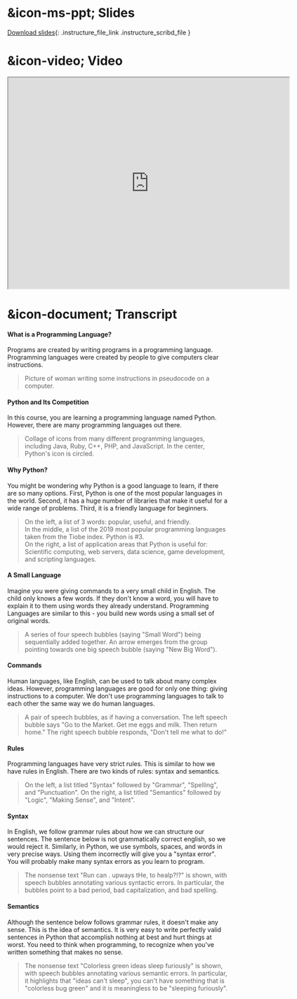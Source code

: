 # &icon-ms-ppt; Slides

[Download slides](https://udel.instructure.com/files/74572722/download){: .instructure_file_link .instructure_scribd_file }

# &icon-video; Video

<iframe style="width: 640px; height: 480px;" width="300" height="150" allowfullscreen="allowfullscreen" webkitallowfullscreen="webkitallowfullscreen" mozallowfullscreen="mozallowfullscreen"
title="Introduction.pdf"
src="https://www.youtube.com/embed/BFB9VgIUrQU?feature=oembed&amp;rel=0" 
></iframe>

# &icon-document; Transcript

#### What is a Programming Language?

Programs are created by writing programs in a programming language.
Programming languages were created by people to give computers clear instructions.

> Picture of woman writing some instructions in pseudocode on a computer.

#### Python and Its Competition

In this course, you are learning a programming language named Python.
However, there are many programming languages out there.

> Collage of icons from many different programming languages, including Java, Ruby, C++, PHP, and JavaScript. In the center, Python's icon is circled.

#### Why Python?

You might be wondering why Python is a good language to learn, if there are so many options.
First, Python is one of the most popular languages in the world.
Second, it has a huge number of libraries that make it useful for a wide range of problems.
Third, it is a friendly language for beginners.

> On the left, a list of 3 words: popular, useful, and friendly.  
> In the middle, a list of the 2019 most popular programming languages taken from the Tiobe index. Python is #3.  
> On the right, a list of application areas that Python is useful for: Scientific computing, web servers, data science, game development, and scripting languages.

#### A Small Language

Imagine you were giving commands to a very small child in English.
The child only knows a few words.
If they don't know a word, you will have to explain it to them using words they already understand.
Programming Languages are similar to this - you build new words using a small set of original words.

> A series of four speech bubbles (saying "Small Word") being sequentially added together. An arrow emerges from the group pointing towards one big speech bubble (saying "New Big Word").

#### Commands

Human languages, like English, can be used to talk about many complex ideas.
However, programming languages are good for only one thing: giving instructions to a computer.
We don't use programming languages to talk to each other the same way we do human languages.

> A pair of speech bubbles, as if having a conversation. The left speech bubble says "Go to the Market. Get me eggs and milk. Then return home." The right speech bubble responds, "Don't tell me what to do!"

#### Rules

Programming languages have very strict rules.
This is similar to how we have rules in English.
There are two kinds of rules: syntax and semantics.

> On the left, a list titled "Syntax" followed by "Grammar", "Spelling", and "Punctuation".
> On the right, a list titled "Semantics" followed by "Logic", "Making Sense", and "Intent".

#### Syntax

In English, we follow grammar rules about how we can structure our sentences.
The sentence below is not grammatically correct english, so we would reject it.
Similarly, in Python, we use symbols, spaces, and words in very precise ways.
Using them incorrectly will give you a "syntax error".
You will probably make many syntax errors as you learn to program.

> The nonsense text "Run can . upways tHe, to healp?!?" is shown, with speech bubbles annotating various syntactic errors. In particular, the bubbles point to a bad period, bad capitalization, and bad spelling.

#### Semantics

Although the sentence below follows grammar rules, it doesn't make any sense.
This is the idea of semantics.
It is very easy to write perfectly valid sentences in Python that accomplish nothing at best and hurt things at worst.
You need to think when programming, to recognize when you've written something that makes no sense.

> The nonsense text "Colorless green ideas sleep furiously" is shown, with speech bubbles annotating various semantic errors. In particular, it highlights that "ideas can't sleep", you can't have something that is "colorless bug green" and it is meaningless to be "sleeping furiously".
